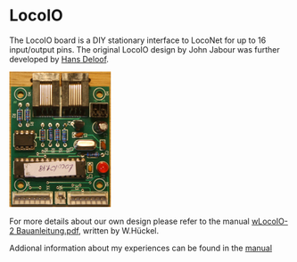 # LocoIO

The LocoIO board is a DIY stationary interface to LocoNet for up to 16 input/output pins.
The original LocoIO design by John Jabour was further developed by [Hans Deloof](https://locohdl.synology.me/).

![PCB from LocoIO topside](/Images/LocoIO.png)

For more details about our own design please refer to the manual [wLocoIO-2 Bauanleitung.pdf](https://1drv.ms/b/c/a13c984302a24415/ERVEogJDmDwggKHNBQAAAAABGX3rws76FhAw2bXBd0WxxA), written by W.Hückel.<br>

Addional information about my experiences can be found in the [manual](Documentation/LocoIO-Ergänzungen.pdf)
